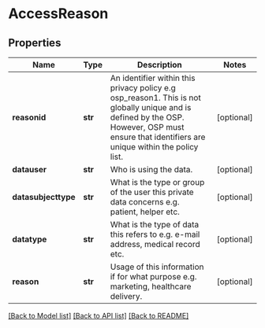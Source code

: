 # AccessReason

## Properties
Name | Type | Description | Notes
------------ | ------------- | ------------- | -------------
**reasonid** | **str** | An identifier within this privacy policy e.g osp_reason1. This is not globally unique and is defined by the OSP. However, OSP must ensure that  identifiers are unique within the policy list.  | [optional] 
**datauser** | **str** | Who is using the data.  | [optional] 
**datasubjecttype** | **str** | What is the type or group of the user this private data concerns e.g. patient, helper etc.  | [optional] 
**datatype** | **str** | What is the type of data this refers to e.g. e-mail address, medical record etc.  | [optional] 
**reason** | **str** | Usage of this information if for what purpose e.g. marketing, healthcare delivery.  | [optional] 

[[Back to Model list]](../README.md#documentation-for-models) [[Back to API list]](../README.md#documentation-for-api-endpoints) [[Back to README]](../README.md)


